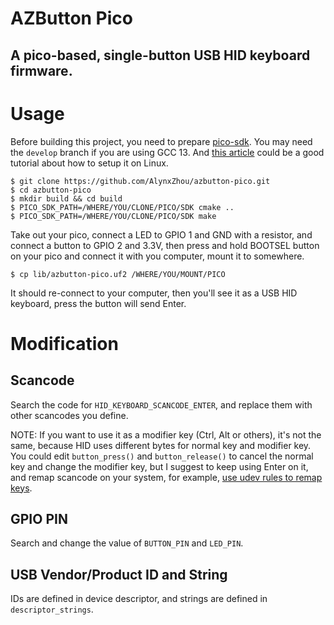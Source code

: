 AZButton Pico
=============

A pico-based, single-button USB HID keyboard firmware.
------------------------------------------------------

# Usage

Before building this project, you need to prepare [pico-sdk](https://github.com/raspberrypi/pico-sdk/). You may need the `develop` branch if you are using GCC 13. And [this article](https://wellys.com/posts/rp2040_c_linux/) could be a good tutorial about how to setup it on Linux.

```
$ git clone https://github.com/AlynxZhou/azbutton-pico.git
$ cd azbutton-pico
$ mkdir build && cd build
$ PICO_SDK_PATH=/WHERE/YOU/CLONE/PICO/SDK cmake ..
$ PICO_SDK_PATH=/WHERE/YOU/CLONE/PICO/SDK make
```

Take out your pico, connect a LED to GPIO 1 and GND with a resistor, and connect a button to GPIO 2 and 3.3V, then press and hold BOOTSEL button on your pico and connect it with you computer, mount it to somewhere.

```
$ cp lib/azbutton-pico.uf2 /WHERE/YOU/MOUNT/PICO
```

It should re-connect to your computer, then you'll see it as a USB HID keyboard, press the button will send Enter.

# Modification

## Scancode

Search the code for `HID_KEYBOARD_SCANCODE_ENTER`, and replace them with other scancodes you define.

NOTE: If you want to use it as a modifier key (Ctrl, Alt or others), it's not the same, because HID uses different bytes for normal key and modifier key. You could edit `button_press()` and `button_release()` to cancel the normal key and change the modifier key, but I suggest to keep using Enter on it, and remap scancode on your system, for example, [use udev rules to remap keys](https://wiki.archlinux.org/title/Map_scancodes_to_keycodes#Using_udev).

## GPIO PIN

Search and change the value of `BUTTON_PIN` and `LED_PIN`.

## USB Vendor/Product ID and String

IDs are defined in device descriptor, and strings are defined in `descriptor_strings`.
